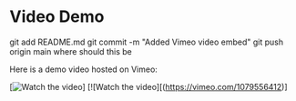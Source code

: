 # Video Demo
git add README.md
git commit -m "Added Vimeo video embed"
git push origin main where should this be

Here is a demo video hosted on Vimeo:

[![Watch the video](https://vimeo.com/1079556485)]
[![Watch the video][(https://vimeo.com/1079556412)]


